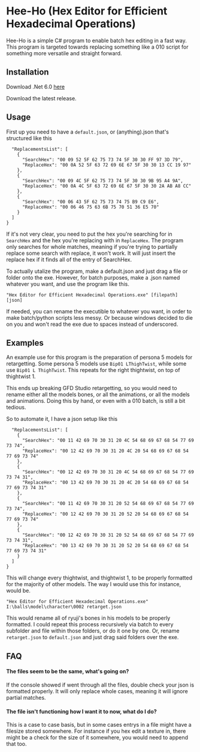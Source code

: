 # Hee-Ho (Hex Editor for Efficient Hexadecimal Operations)

Hee-Ho is a simple C# program to enable batch hex editing in a fast way. This program is targeted towards replacing something like a 010 script for something more versatile and straight forward. 


## Installation

Download .Net 6.0 [here](https://dotnet.microsoft.com/en-us/download/dotnet/6.0)

Download the latest release. 


    
## Usage

First up you need to have a `default.json`, or (anything).json that's structured like this 

```{
  "ReplacementsList": [
    {
      "SearchHex": "00 09 52 5F 62 75 73 74 5F 30 30 FF 97 3D 79",
      "ReplaceHex": "00 0A 52 5F 63 72 69 6E 67 5F 30 30 13 CC 19 97"
    },
    {
      "SearchHex": "00 09 4C 5F 62 75 73 74 5F 30 30 9B 95 A4 9A",
      "ReplaceHex": "00 0A 4C 5F 63 72 69 6E 67 5F 30 30 2A AB A8 CC"
    },
    {
      "SearchHex": "00 06 43 5F 62 75 73 74 75 B9 C9 E6",
      "ReplaceHex": "00 06 46 75 63 6B 75 70 51 36 E5 70"
    }
  ]
}
```

If it's not very clear, you need to put the hex you're searching for in `SearchHex` and the hex you're replacing with in `ReplaceHex`. The program only searches for whole matches, meaning if you're trying to partially replace some search with replace, it won't work. It will just insert the replace hex if it finds all of the entry of SearchHex.

To actually utalize the program, make a default.json and just drag a file or folder onto the exe. However, for batch purposes, make a .json named whatever you want, and use the program like this. 

`"Hex Editor for Efficient Hexadecimal Operations.exe" [filepath] [json]`

If needed, you can rename the executible to whatever you want, in order to make batch/python scripts less messy. Or because windows decided to die on you and won't read the exe due to spaces instead of underscored. 


## Examples

An example use for this program is the preparation of persona 5 models for retargetting. Some persona 5 models use `Bip01 LThighTwist`, while some use `Bip01 L ThighTwist`. This repeats for the right thightwist, on top of thightwist 1. 

This ends up breaking GFD Studio retargetting, so you would need to rename either all the models bones, or all the animations, or all the models and animations. Doing this by hand, or even with a 010 batch, is still a bit tedious. 

So to automate it, I have a json setup like this 

```{
  "ReplacementsList": [
    {
      "SearchHex": "00 11 42 69 70 30 31 20 4C 54 68 69 67 68 54 77 69 73 74",
      "ReplaceHex": "00 12 42 69 70 30 31 20 4C 20 54 68 69 67 68 54 77 69 73 74"
    },
    {
      "SearchHex": "00 12 42 69 70 30 31 20 4C 54 68 69 67 68 54 77 69 73 74 31",
      "ReplaceHex": "00 13 42 69 70 30 31 20 4C 20 54 68 69 67 68 54 77 69 73 74 31"
    },
    {
      "SearchHex": "00 11 42 69 70 30 31 20 52 54 68 69 67 68 54 77 69 73 74",
      "ReplaceHex": "00 12 42 69 70 30 31 20 52 20 54 68 69 67 68 54 77 69 73 74"
    },
    {
      "SearchHex": "00 12 42 69 70 30 31 20 52 54 68 69 67 68 54 77 69 73 74 31",
      "ReplaceHex": "00 13 42 69 70 30 31 20 52 20 54 68 69 67 68 54 77 69 73 74 31"
    }
  ]
}
```

This will change every thightwist, and thightwist 1, to be properly formatted for the majority of other models. The way I would use this for instance, would be. 

`"Hex Editor for Efficient Hexadecimal Operations.exe" I:\balls\model\character\0002 retarget.json`

This would rename all of ryuji's bones in his models to be properly formatted. I could repeat this process recursively via batch to every subfolder and file within those folders, or do it one by one. Or, rename `retarget.json` to `default.json` and just drag said folders over the exe. 



## FAQ

#### The files seem to be the same, what's going on?

If the console showed if went through all the files, double check your json is formatted properly. It will only replace whole cases, meaning it will ignore partial matches. 

#### The file isn't functioning how I want it to now, what do I do?

This is a case to case basis, but in some cases entrys in a file might have a filesize stored somewhere. For instance if you hex edit a texture in, there might be a check for the size of it somewhere, you would need to append that too. 

